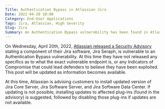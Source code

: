 ```yaml
---
Title: Authentication Bypass in Atlassian Jira
Date: 2022-04-20 10:00
Category: End-User Applications
Tags: Jira, Atlassian, High Severity
Slug: Jira
Summary: An Authentication Bypass vulnerability has been found in Atlassian Jira. This issue can be exploited in certain specific configurations, and has been assigned a bug alert severity of high.
---
```


On Wednesday, April 20th, 2022, [Atlassian released a Security Advisory](https://confluence.atlassian.com/jira/jira-security-advisory-2022-04-20-1115127899.html) stating a component of their Jira software, Jira Seraph, is vulnerable to an Authentication Bypass vulnerability. At this time they have not released any specifics as to what the exact vulnerable endpoint is, or any Indicators of Compromise that could lead defenders to believe they have been exploited. This post will be updated as information becomes available.

At this time, Atlassian is advising customers to install updated version of Jira Core Server, Jira Software Server, and Jira Software Data Center. If updating is not possible, installing updates to affected plug-ins (found in the advisory) is suggested, followed by disabling those plug-ins if updates are not available.
